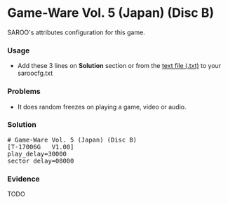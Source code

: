 # Game-Ware Vol. 5 (Japan) (Disc B)

SAROO's attributes configuration for this game.

### Usage

- Add these 3 lines on **Solution** section or from the [text file (.txt)](./config.txt) to your saroocfg.txt

### Problems

- It does random freezes on playing a game, video or audio.

### Solution

<pre># Game-Ware Vol. 5 (Japan) (Disc B)
[T-17006G   V1.00]
play_delay=30000
sector_delay=08000</pre>

### Evidence

TODO

<!-- [![](https://img.youtube.com/vi/GVkaUEuTwjw/0.jpg)](https://youtu.be/GVkaUEuTwjw) -->
